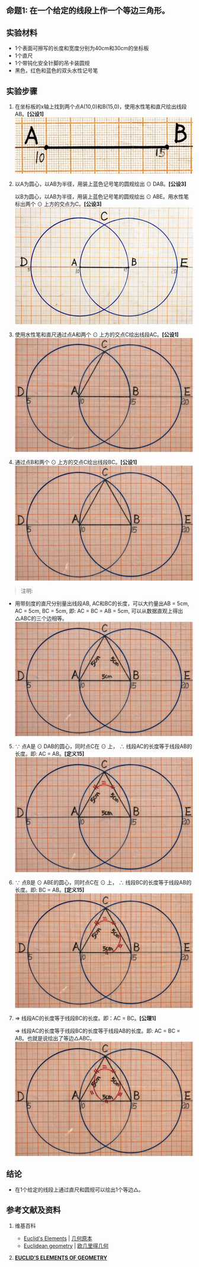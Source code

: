 ## 命题1: 在一个给定的线段上作一个等边三角形。

## 实验材料

- 1个表面可擦写的长度和宽度分别为40cm和30cm的坐标板
- 1个直尺
- 1个带钝化安全针脚的吊卡装圆规
- 黑色，红色和蓝色的双头水性记号笔

## 实验步骤

1. 在坐标板的x轴上找到两个点A(10,0)和B(15,0)，使用水性笔和直尺绘出线段AB。**[公设1]**
![](/images/欧几里得几何/欧几里得元素中典型的几何实验/卷1/命题1/1a1.jpg)

2. 以A为圆心，以AB为半径，用装上蓝色记号笔的圆规绘出 ⊙ DAB。**[公设3]**

	以B为圆心，以AB为半径，用装上蓝色记号笔的圆规绘出 ⊙ ABE。用水性笔标出两个 ⊙ 上方的交点为C。**[公设3]**
![](/images/欧几里得几何/欧几里得元素中典型的几何实验/卷1/命题1/1a2.jpg)

3. 使用水性笔和直尺通过点A和两个 ⊙ 上方的交点C绘出线段AC。**[公设1]**
![](/images/欧几里得几何/欧几里得元素中典型的几何实验/卷1/命题1/1a3.jpg)

4. 通过点B和两个 ⊙ 上方的交点C绘出线段BC。**[公设1]**
![](/images/欧几里得几何/欧几里得元素中典型的几何实验/卷1/命题1/1a4.jpg)

> 注明:
>  
- 用带刻度的直尺分别量出线段AB, AC和BC的长度，可以大约量出AB = 5cm, AC = 5cm, BC = 5cm, 即: AC = BC = AB = 5cm, 可以从数据直观上得出△ABC的三个边相等。
![](/images/欧几里得几何/欧几里得元素中典型的几何实验/卷1/命题1/1a5.jpg)

5.  ∵ 点A是 ⊙ DAB的圆心，同时点C在 ⊙ 上， ∴  线段AC的长度等于线段AB的长度。即: AC = AB。**[定义15]**
![](/images/欧几里得几何/欧几里得元素中典型的几何实验/卷1/命题1/1a6.jpg)

6.  ∵ 点B是 ⊙ ABE的圆心，同时点C在 ⊙ 上， ∴  线段BC的长度等于线段AB的长度。即: BC = AB。**[定义15]**
![](/images/欧几里得几何/欧几里得元素中典型的几何实验/卷1/命题1/1a7.jpg)

7.  ⇒  线段AC的长度等于线段BC的长度。即：AC = BC。**[公理1]**

    ⇒  线段AC的长度等于线段BC的长度等于线段AB的长度。即: AC = BC = AB。也就是说绘出了等边△ABC。
![](/images/欧几里得几何/欧几里得元素中典型的几何实验/卷1/命题1/1a8.jpg)

## 结论

- 在1个给定的线段上通过直尺和圆规可以绘出1个等边△。

## 参考文献及资料

1. 维基百科
	- [Euclid's Elements](https://en.wikipedia.org/wiki/Euclid%27s_Elements) | [几何原本](https://zh.wikipedia.org/wiki/%E5%87%A0%E4%BD%95%E5%8E%9F%E6%9C%AC) 
	- [Euclidean geometry](https://en.wikipedia.org/wiki/Euclidean_geometry) | [欧几里得几何](https://zh.wikipedia.org/wiki/%E6%AC%A7%E5%87%A0%E9%87%8C%E5%BE%97%E5%87%A0%E4%BD%95) 

2. [**EUCLID’S ELEMENTS OF GEOMETRY**](https://farside.ph.utexas.edu/books/Euclid/Elements.pdf) 